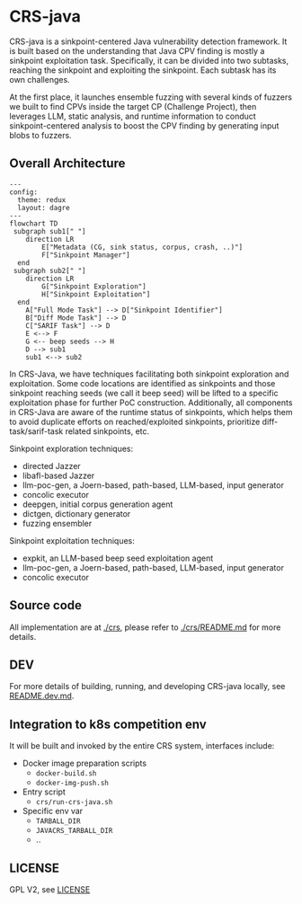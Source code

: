# CRS-java

CRS-java is a sinkpoint-centered Java vulnerability detection framework. It is built based on the understanding that Java CPV finding is mostly a sinkpoint exploitation task. Specifically, it can be divided into two subtasks, reaching the sinkpoint and exploiting the sinkpoint. Each subtask has its own challenges.

At the first place, it launches ensemble fuzzing with several kinds of fuzzers we built to find CPVs inside the target CP (Challenge Project), then leverages LLM, static analysis, and runtime information to conduct sinkpoint-centered analysis to boost the CPV finding by generating input blobs to fuzzers.

## Overall Architecture

```mermaid
---
config:
  theme: redux
  layout: dagre
---
flowchart TD
 subgraph sub1[" "]
    direction LR
        E["Metadata (CG, sink status, corpus, crash, ..)"]
        F["Sinkpoint Manager"]
  end
 subgraph sub2[" "]
    direction LR
        G["Sinkpoint Exploration"]
        H["Sinkpoint Exploitation"]
  end
    A["Full Mode Task"] --> D["Sinkpoint Identifier"]
    B["Diff Mode Task"] --> D
    C["SARIF Task"] --> D
    E <--> F
    G <-- beep seeds --> H
    D --> sub1
    sub1 <--> sub2
```

In CRS-Java, we have techniques facilitating both sinkpoint exploration and exploitation. Some code locations are identified as sinkpoints and those sinkpoint reaching seeds (we call it beep seed) will be lifted to a specific exploitation phase for further PoC construction. Additionally, all components in CRS-Java are aware of the runtime status of sinkpoints, which helps them to avoid duplicate efforts on reached/exploited sinkpoints, prioritize diff-task/sarif-task related sinkpoints, etc.

Sinkpoint exploration techniques:

- directed Jazzer
- libafl-based Jazzer
- llm-poc-gen, a Joern-based, path-based, LLM-based, input generator
- concolic executor
- deepgen, initial corpus generation agent
- dictgen, dictionary generator
- fuzzing ensembler

Sinkpoint exploitation techniques:

- expkit, an LLM-based beep seed exploitation agent
- llm-poc-gen, a Joern-based, path-based, LLM-based, input generator
- concolic executor

## Source code

All implementation are at [./crs](./crs), please refer to [./crs/README.md](./crs/README.md) for more details.

## DEV

For more details of building, running, and developing CRS-java locally, see [README.dev.md](./README.dev.md).

## Integration to k8s competition env

It will be built and invoked by the entire CRS system, interfaces include:

- Docker image preparation scripts
  - `docker-build.sh`
  - `docker-img-push.sh`
- Entry script
  - `crs/run-crs-java.sh`
- Specific env var
  - `TARBALL_DIR`
  - `JAVACRS_TARBALL_DIR`
  - ..

## LICENSE

GPL V2, see [LICENSE](./LICENSE)
